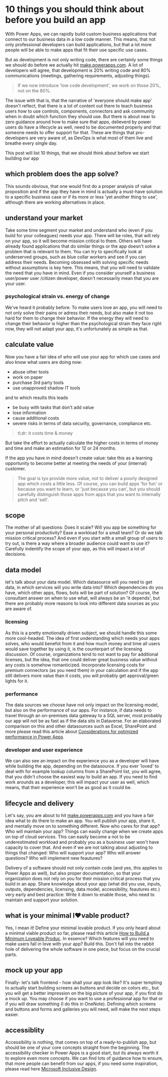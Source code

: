 # 10 things you should think about before you build an app

With Power Apps, we can rapidly build custom business applications that connect to our business data in a low code manner. This means, that not only professional developers can build applications, but that a lot more people will be able to make apps that fit their use specific use cases. 

But as development is not only writing code, there are certainly some things we should do before we actually hit [make.powerapps.com](https://make.powerapps.com). A lot of developers will agree, that development is 20% writing code and 80% communications (meetings, gathering requirements, adjusting things). 

> If we now introduce 'low code development', we work on those 20%, not on the 80%. 

The issue with that is, that the narrative of 'everyone should make app' doesn't reflect, that there is a lot of content out there to teach business users how to use controls, components, connectors and ask community when in doubt which function they should use. But there is about near to zero guidance around how to make sure that apps, delieverd by power users do have a lifecycle as well, need to be documented properly and that someone needs to offer support for that. These are things that pro-developers are very aware of, as DevOps is what most of them live and breathe every single day. 

This post will list 10 things, that we should think about before we start building our app

## which problem does the app solve? 

This sounds obvious, that one would first do a proper analysis of value proposition and if the app they have in mind is actually a must-have solution to a specific business case or if its more or less 'yet another thing to use', although there are working alternatives in place. 

## understand your market 

Take some time segment your market and understand who (even if you build for your colleagues) needs your app. There will be roles, that will rely on your app, so it will become mission critical to them. Others will have already found applications that do similar things or the app doesn't solve a problem that is relevant to them. You can try to specifically look at underserved groups, such as blue collar workers and see if you can address their needs. Becoming obsessed with solving specific needs without assumptions is key here. This means, that you will need to validate the need that you have in mind. Even if you consider yourself a business user/power user /citizen developer, doesn't necessarily mean that you are your user. 

### psychological strain vs. energy of change

We've heard it probably before: To make users love an app, you will need to not only solve their pains or adress their needs, but also make it not too hard for them to change their behavior. If the energy they will need to change their behavior is higher than the psychological strain they face right now, they will not adapt your app, it's unfortunately as simple as that. 

## calculate value

Now you have a fair idea of who will use your app for which use cases and also know what users are doing now: 

* abuse other tools
* work on paper
* purchase 3rd party tools
* use unapproved shadow IT tools

and to which results this leads

* be busy with tasks that don't add value
* lose information
* cause additional costs
* severe risks in terms of data security, governance, compliance etc. 

> tl;dr: it costs time & money

But take the effort to actually calculate the higher costs in terms of money and time and make an estimation for 12 or 24 months.

If the app you have in mind doesn't create value: take this as a learning opportunity to become better at meeting the needs of your (internal) customer. 

> The goal is tyo provide more value, not to deliver a poorly designed app which costs a little less. Of course, you can build apps 'for fun' or because you want to learn, or 'just because you can', but you should carefully distinguish those apps from apps that you want to internally pitch and 'sell'. 

## scope

The mother of all questions: Does it scale? Will you app be something for your personal productivity? Ease a workload for a small team? Or do we talk mission critical process? And even if you start with a small group of users to try out, is there a way where a broader audience could want to use it? Carefully indentify the scope of your app, as this will impact a lot of decisions. 

## data model

let's talk about your data model. Which datasource will you need to get data, in which services will you write data into? Which dependencies do you have, which other apps, flows, bots will be part of solution? Of course, the consultant answer on when to use what, will always be an 'it depends', but there are probably more reasons to look into different data sources as you are aware of.

### licensing

As this is a pretty emotionally driven subject, we should handle this some more cool-headed. The idea of first understanding which needs your apps solves, who would benefot from it and how much money and time all users would save together by using it, is the counterpart of the licensing discussion. Of course, organizations tend to not want to pay for additional licenses, but the idea, that one could deliver great business value without any costs is somehow romanticized. Incorporate licensing costs for premium connectors (as you need them) in your calculation and if the app still delivers more value than it costs, you will probably get approval/green lights for it. 

### performance

The data sources we choose have not only impact on the licensing model, but also on the performance of our apps. For instance, if data needs to travel through an on-premises data gateway to a SQL server, most probably our app will not be as fast as if the data sits in Dataverse. For an elaborated comparison on this and other datasources such as Excel, SharePoint and more please read this article about [Considerations for optimized performance in Power Apps](https://powerapps.microsoft.com/en-us/blog/considerations-for-optimized-performance-in-power-apps/)

### developer and user experience

We can also see an impact on the experience you as a developer will have while building the app, depending on the datasource. If you ever 'loved' to deal with for example lookup columns from a SharePoint list, you will agree, that you didn't choose the easiest way to build an app. If you need to find work arounds as a developer, this will impact your user as well, which means, that their experience won't be as good as it could be. 

## lifecycle and delivery

Let's say, you are about to hit [make.powerapps.com](https://make.powerapps.com) and you have a fair idea what to do there to make an app. You will publish your app, share it, and mentally move on to something different. Now who cares for that app? Who will maintain your app? Things can easily change when we create apps on top of cloud services. This can easily become a not to be underestimated workload and probably you as a business user won't have capacity to cover that. And even if we are not talking about adjusting to things that changed: Who will support your app? Who will answer questions? Who will implement new feautures?

Delivery of a software should not only contain code (and yes, this applies to Power Apps as well), but also proper documentation, so that your organization does not rely on you for their mission critical process that you build in an app. Share knowledge about your app (what did you use, inputs, outputs, dependencies, licensing, data model, accessibility, feautures etc.) very early and best practice: Write it down to enable those, who need to maintain and support your solution. 

## what is your minimal l❤vable product?

Yes, I mean it! Define your minimal lovable product. If you only heard about a minimal viable product so far, please read this article [How to Build a Minimum Loveable Produc](https://medium.com/the-happy-startup-school/beyond-mvp-10-steps-to-make-your-product-minimum-loveable-51800164ae0c). In essence? Which features will you need to make users fall in love with your app? Build this. Don't fall into the rabbit hole of delivering the whole software in one piece, but focus on the crucial parts.

## mock up your app

Finally- let's talk frontend - how shall your app look like? It's super tempting to actually start building screens an buttons and decide on colors etc., but you will get a better impression on the big picture of your app, if you first do a mock up. You may choose if you want to use a professional app for that or if you will draw something (I do this in OneNote). Defining which screens and buttons and forms and galleries you will need, will make the next steps easier. 

## accessiblity

Accessibility is nothing, that comes on top of a ready-to-publish app, but should be one of your core concepts straight from the beginning. The accessibility checker in Power Apps is a good start, but its always worth it to explore even more concepts. We can find lots of guidance how to ensure, that more people can benefit from our apps, if you need some inspiration, please read here [Microsoft Inclusive Design](https://www.microsoft.com/design/inclusive/).



